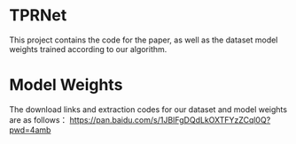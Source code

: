 # TPRNet

This project contains the code for the paper, as well as the dataset model weights trained according to our algorithm. <br>

# Model Weights
The download links and extraction codes for our dataset and model weights are as follows：
https://pan.baidu.com/s/1JBIFgDQdLkOXTFYzZCql0Q?pwd=4amb
